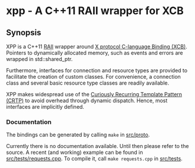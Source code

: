 # xpp - A C++11 RAII wrapper for XCB

## Synopsis

XPP is a C++11
[RAII](https://en.wikipedia.org/wiki/Resource_Acquisition_Is_Initialization)
wrapper around [X protocol C-language Binding
(XCB)](http://xcb.freedesktop.org). Pointers to dynamically allocated memory,
such as events and errors are wrapped in std::shared_ptr.

Furthermore, interfaces for connection and resource types are provided to
facilitate the creation of custom classes. For convenience, a connection class
and several basic resource type classes are readily available.

XPP makes widespread use of the
[Curiously Recurring Template Pattern (CRTP)](https://en.wikibooks.org/wiki/More_C++_Idioms/Curiously_Recurring_Template_Pattern)
to avoid overhead through dynamic dispatch. Hence, most interfaces are
implicitly defined.

### Documentation

The bindings can be generated by calling `make` in [src/proto](src/proto).

Currently there is no documentation available. Until then please refer to the
source. A recent (and working) example can be found in
[src/tests/requests.cpp](src/tests/requests.cpp).
To compile it, call `make requests.cpp` in [src/tests](src/tests).
